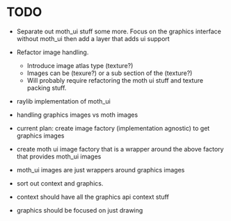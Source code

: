 # TODO
- Separate out moth_ui stuff some more. Focus on the graphics interface without moth_ui then add a layer that adds ui support

- Refactor image handling.
    - Introduce image atlas type (texture?)
    - Images can be (texure?) or a sub section of the (texture?)
    - Will probably require refactoring the moth ui stuff and texture packing stuff.

- raylib implementation of moth_ui


- handling graphics images vs moth images
- current plan: create image factory (implementation agnostic) to get graphics images
- create moth ui image factory that is a wrapper around the above factory that provides moth_ui images
- moth_ui images are just wrappers around graphics images

- sort out context and graphics.
- context should have all the graphics api context stuff
- graphics should be focused on just drawing

